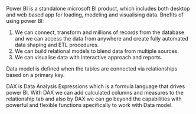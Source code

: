Power BI is a standalone microsoft BI product, which includes both desktop and web based app for loading, modeling and visualising data.
Bnefits of using power BI:
1) We can connect, transform and millions of records from the database and we can access the data from anywhere and create fully automated data shaping and ETL
   procedures.
2) We can build relational models to blend data from multiple sources.
3) We can visualise data with interactive approach and reports.

Data model is defined when the tables are connected via relationships based on a primary key.

DAX is Data Analysis Expressions which is a formula language that drives power BI. With DAX we can add calculated columns and measures to the relationship tab and 
also by DAX we can go beyond the capabilities with powerful and flexible functions specifically to work with Data model.
